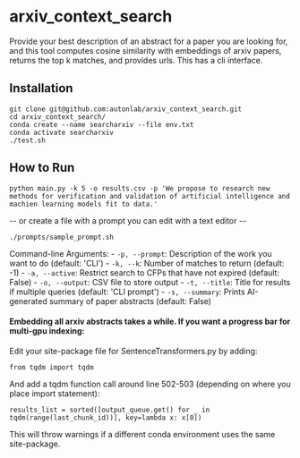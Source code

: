 # arxiv_context_search
Provide your best description of an abstract for a paper you are looking for, and this tool computes cosine similarity with embeddings of arxiv papers, returns the top k matches, and provides urls. This has a cli interface.

## Installation
```
git clone git@github.com:autonlab/arxiv_context_search.git
cd arxiv_context_search/
conda create --name searcharxiv --file env.txt
conda activate searcharxiv
./test.sh
```


## How to Run
```
python main.py -k 5 -o results.csv -p 'We propose to research new methods for verification and validation of artificial intelligence and machien learning models fit to data.'
```
-- or create a file with a prompt you can edit with a text editor --
```
./prompts/sample_prompt.sh
```
Command-line Arguments:
    - `-p, --prompt`: Description of the work you want to do (default: 'CLI')
    - `-k, --k`: Number of matches to return (default: -1)
    - `-a, --active`: Restrict search to CFPs that have not expired (default: False)
    - `-o, --output`: CSV file to store output
    - `-t, --title`: Title for results if multiple queries (default: 'CLI prompt')
    - `-s, --summary`: Prints AI-generated summary of paper abstracts (default: False)


#### Embedding all arxiv abstracts takes a while. If you want a progress bar for multi-gpu indexing:
Edit your site-package file for SentenceTransformers.py by adding:
```
from tqdm import tqdm
```

And add a tqdm function call around line 502-503 (depending on where you place import statement):
```
results_list = sorted([output_queue.get() for _ in tqdm(range(last_chunk_id))], key=lambda x: x[0])
```
This will throw warnings if a different conda environment uses the same site-package.
